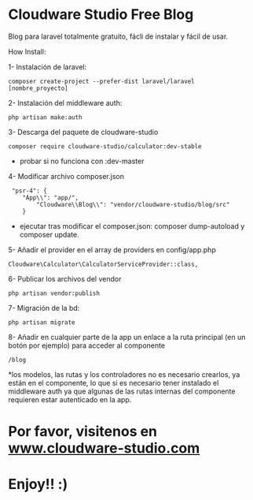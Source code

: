# Cloudware Studio Free Blog

Blog para laravel totalmente gratuito, fácli de instalar y fácil de usar.

How Install:

1- Instalación de laravel:

	composer create-project --prefer-dist laravel/laravel [nombre_proyecto]

2- Instalación del middleware auth:

	php artisan make:auth

3- Descarga del paquete de cloudware-studio

	composer require cloudware-studio/calculator:dev-stable 
	
* probar si no funciona con :dev-master

4- Modificar archivo composer.json

	 "psr-4": {
		"App\\": "app/",
	    	"Cloudware\\Blog\\": "vendor/cloudware-studio/blog/src"
		}

* ejecutar tras modificar el composer.json: composer dump-autoload y composer update.

5- Añadir el provider en el array de providers en config/app.php

	Cloudware\Calculator\CalculatorServiceProvider::class,

6- Publicar los archivos del vendor

	php artisan vendor:publish

7-  Migración de la bd:

	php artisan migrate

8- Añadir en cualquier parte de la app un enlace a la ruta principal (en un botón por ejemplo) para acceder al componente

	/blog

*los modelos, las rutas y los controladores no es necesario crearlos, ya están en el componente, lo que si es necesario tener instalado el middleware auth ya que algunas de las rutas internas del componente requieren estar autenticado en la app.

# Por favor, visitenos en www.cloudware-studio.com
# Enjoy!! :)

